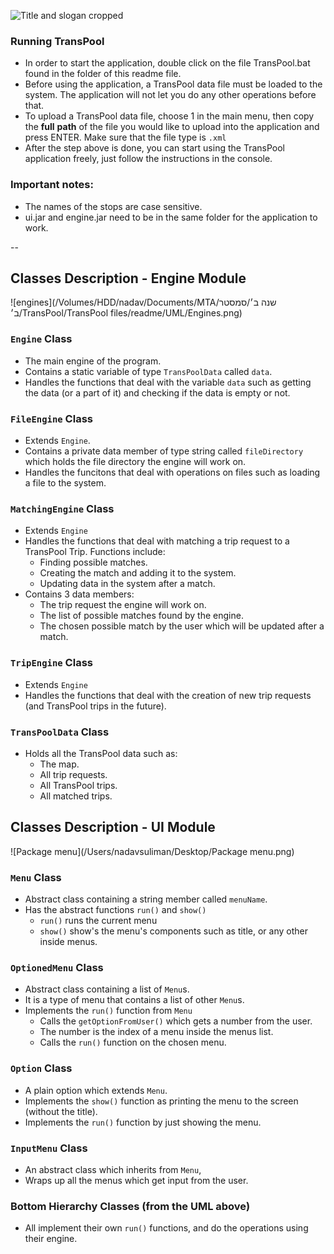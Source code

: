 ![Title and slogan cropped](https://user-images.githubusercontent.com/53123142/81192618-24fa4e80-8fc3-11ea-9d8e-809b7ee11ac5.png)

### Running TransPool

- In order to start the application, double click on the file TransPool.bat found in the folder of this readme file.
- Before using the application, a TransPool data file must be loaded to the system. The application will not let you do any other operations before that.
- To upload a TransPool data file, choose 1 in the main menu, then copy the **full** **path** of the file you would like to upload into the application and press ENTER. Make sure that the file type is `.xml`
- After the step above is done, you can start using the TransPool application freely, just follow the instructions in the console.



### Important notes:

- The names of the stops are case sensitive.
- ui.jar and engine.jar need to be in the same folder for the application to work.

--
## Classes Description - Engine Module

![engines](/Volumes/HDD/nadav/Documents/MTA/שנה ב׳/סמסטר ב׳/TransPool/TransPool files/readme/UML/Engines.png)

###  `Engine` Class

- The main engine of the program.
- Contains a static variable of type `TransPoolData` called `data`.
- Handles the functions that deal with the variable `data` such as getting the data (or a part of it) and checking if the data is empty or not.

### `FileEngine` Class

- Extends `Engine`.
- Contains a private data member of type string called `fileDirectory`  which holds the file directory the engine will work on.
- Handles the funcitons that deal with operations on files such as loading a file to the system.

### `MatchingEngine` Class

- Extends `Engine`
- Handles the functions that deal with matching a trip request to a TransPool Trip. Functions include:
  - Finding possible matches.
  - Creating the match and adding it to the system.
  - Updating data in the system after a match.
- Contains 3 data members:
  - The trip request the engine will work on.
  - The list of possible matches found by the engine.
  - The chosen possible match by the user which will be updated after a match.

### `TripEngine` Class

- Extends `Engine`
- Handles the functions that deal with the creation of new trip requests (and TransPool trips in the future).

### `TransPoolData` Class

- Holds all the TransPool data such as:
  - The map.
  - All trip requests.
  - All TransPool trips.
  - All matched trips.



## Classes Description - UI Module

![Package menu](/Users/nadavsuliman/Desktop/Package menu.png)

### `Menu` Class

- Abstract class containing a string member called `menuName`.
- Has the abstract functions `run()` and `show()`
  - `run()` runs the current menu
  - `show()` show's the menu's components such as title, or any other inside menus.

### `OptionedMenu` Class

- Abstract class containing a list of `Menu`s.
- It is a type of menu that contains a list of other `Menu`s. 
- Implements the `run()` function from `Menu`
  - Calls the `getOptionFromUser()` which gets a number from the user.
  - The number is the index of a menu inside the menus list.
  - Calls the `run()` function on the chosen menu.

### `Option` Class

- A plain option which extends `Menu`. 
- Implements the `show()` function as printing the menu to the screen (without the title).
- Implements the `run()` function by just showing the menu.

### `InputMenu` Class

- An abstract class which inherits from `Menu`, 
- Wraps up all the menus which get input from the user.

### Bottom Hierarchy Classes (from the UML above)

- All implement their own `run()` functions, and do the operations using their engine.
